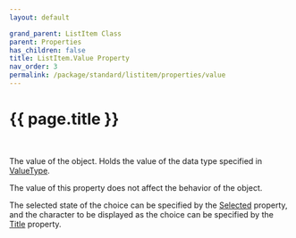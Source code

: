 ```yaml
---
layout: default

grand_parent: ListItem Class
parent: Properties
has_children: false
title: ListItem.Value Property
nav_order: 3
permalink: /package/standard/listitem/properties/value
---
```

# {{ page.title }}

<br>

The value of the object. Holds the value of the data type specified in <a href="/package/system/object/properties/valuetype">ValueType</a>.

The value of this property does not affect the behavior of the object.

 

The selected state of the choice can be specified by the <a href="/package/standard/listitem/properties/selected">Selected</a> property, and the character to be displayed as the choice can be specified by the <a href="/package/standard/listitem/properties/title">Title</a> property.
